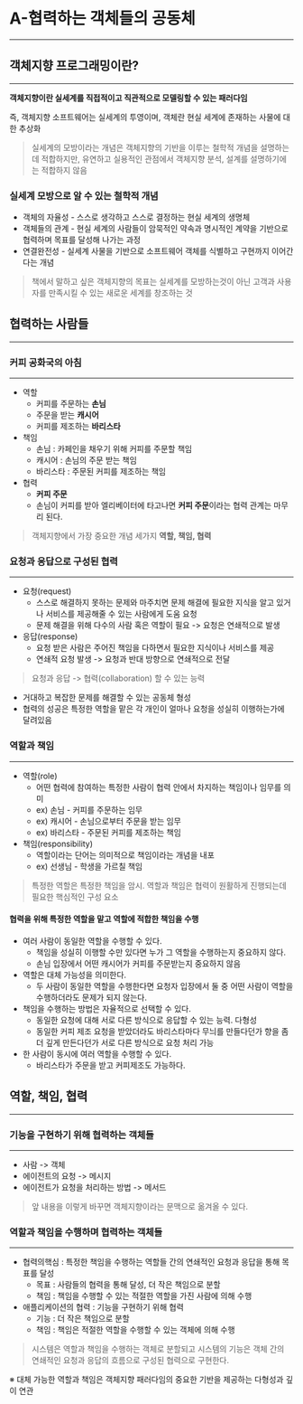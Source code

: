 # A-협력하는 객체들의 공동체
---

## 객체지향 프로그래밍이란?
---

**객체지향이란 실세계를 직접적이고 직관적으로 모델링할 수 있는 패러다임**

즉, 객체지향 소프트웨어는 실세계의 투영이며, 객체란 현실 세계에 존재하는 사물에 대한 추상화

> 실세계의 모방이라는 개념은 객체지향의 기반을 이루는 철학적 개념을 설명하는데 적합하지만, 유연하고 실용적인 관점에서 객체지향 분석, 설계를 설명하기에는 적합하지 않음

### 실세계 모방으로 알 수 있는 철학적 개념

- 객체의 자율성 - 스스로 생각하고 스스로 결정하는 현실 세계의 생명체
- 객체들의 관계 - 현실 세계의 사람들이 암묵적인 약속과 명시적인 계약을 기반으로 협력하며 목표를 달성해 나가는 과정
- 연결완전성 - 실세계 사물을 기반으로 소프트웨어 객체를 식별하고 구현까지 이어간다는 개념

> 책에서 말하고 싶은 객체지향의 목표는 실세계를 모방하는것이 아닌 고객과 사용자를 만족시킬 수 있는 새로운 세계를 창조하는 것

## 협력하는 사람들
---

### 커피 공화국의 아침
---

- 역할
    - 커피를 주문하는 **손님**
    - 주문을 받는 **캐시어**
    - 커피를 제조하는 **바리스타**
- 책임
    - 손님 : 카페인을 채우기 위해 커피를 주문할 책임
    - 캐시어 : 손님의 주문 받는 책임
    - 바리스타 : 주문된 커피를 제조하는 책임
- 협력
    - **커피 주문**
    - 손님이 커피를 받아 엘리베이터에 타고나면 **커피 주문**이라는 협력 관계는 마무리 된다.

> 객체지향에서 가장 중요한 개념 세가지 **역할, 책임, 협력**

### 요청과 응답으로 구성된 협력
---

- 요청(request)
    - 스스로 해결하지 못하는 문제와 마주치면 문제 해결에 필요한 지식을 알고 있거나 서비스를 제공해줄 수 있는 사람에게 도움 요청
    - 문제 해결을 위해 다수의 사람 혹은 역할이 필요 -> 요청은 연쇄적으로 발생
- 응답(response)
    - 요청 받은 사람은 주어진 책임을 다하면서 필요한 지식이나 서비스를 제공
    - 연쇄적 요청 발생 -> 요청과 반대 방향으로 연쇄적으로 전달

> 요청과 응답 -> 협력(collaboration) 할 수 있는 능력

- 거대하고 복잡한 문제를 해결할 수 있는 공동체 형성
- 협력의 성공은 특정한 역할을 맡은 각 개인이 얼마나 요청을 성실히 이행하는가에 달려있음

### 역할과 책임
---

- 역할(role)
    - 어떤 협력에 참여하는 특정한 사람이 협력 안에서 차지하는 책임이나 임무를 의미
    - ex) 손님 - 커피를 주문하는 임무
    - ex) 캐시어 - 손님으로부터 주문을 받는 임무
    - ex) 바리스타 - 주문된 커피를 제조하는 책임
- 책임(responsibility)
    - 역할이라는 단어는 의미적으로 책임이라는 개념을 내포
    - ex) 선생님 - 학생을 가르칠 책임

> 특정한 역할은 특정한 책임을 암시. 역할과 책임은 협력이 원활하게 진행되는데 필요한 핵심적인 구성 요소

#### 협력을 위해 특정한 역할을 맡고 역할에 적합한 책임을 수행 

- 여러 사람이 동일한 역할을 수행할 수 있다.
    - 책임을 성실히 이행할 수만 있다면 누가 그 역할을 수행하는지 중요하지 않다.
    - 손님 입장에서 어떤 캐시어가 커피를 주문받는지 중요하지 않음
- 역할은 대체 가능성을 의미한다.
    - 두 사람이 동일한 역할을 수행한다면 요청자 입장에서 둘 중 어떤 사람이 역할을 수행하더라도 문제가 되지 않는다.
- 책임을 수행하는 방법은 자율적으로 선택할 수 있다.
    - 동일한 요청에 대해 서로 다른 방식으로 응답할 수 있는 능력. 다형성
    - 동일한 커피 제조 요청을 받았더라도 바리스타마다 무늬를 만들다던가 향을 좀더 깊게 만든다던가 서로 다른 방식으로 요청 처리 가능
- 한 사람이 동시에 여러 역할을 수행할 수 있다.
    - 바리스타가 주문을 받고 커피제조도 가능하다.


## 역할, 책임, 협력
---

### 기능을 구현하기 위해 협력하는 객체들
---

- 사람 -> 객체
- 에이전트의 요청 -> 메시지
- 에이전트가 요청을 처리하는 방법 -> 메서드

> 앞 내용을 이렇게 바꾸면 객체지향이라는 문맥으로 옮겨올 수 있다. 

### 역할과 책임을 수행하며 협력하는 객체들
---

- 협력의핵심 : 특정한 책임을 수행하는 역할들 간의 연쇄적인 요청과 응답을 통해 목표를 달성
    - 목표 : 사람들의 협력을 통해 달성, 더 작은 책임으로 분할
    - 책임 : 책임을 수행할 수 있는 적절한 역할을 가진 사람에 의해 수행
- 애플리케이션의 협력 : 기능을 구현하기 위해 협력
    - 기능 : 더 작은 책임으로 분할
    - 책임 : 책임은 적절한 역할을 수행할 수 있는 객체에 의해 수행

> 시스템은 역할과 책임을 수행하는 객체로 분할되고 시스템의 기능은 객체 간의 연쇄적인 요청과 응답의 흐름으로 구성된 협력으로 구현한다.

※ 대체 가능한 역할과 책임은 객체지향 패러다임의 중요한 기반을 제공하는 다형성과 깊이 연관